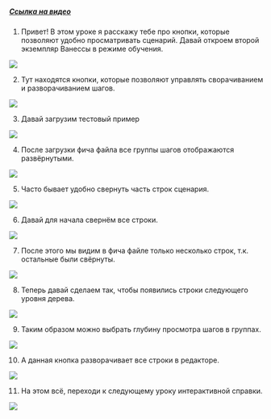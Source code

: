 ﻿##### [Ссылка на видео](https://youtu.be/EPvmg0nAC2Q)

001. Привет! В этом уроке я расскажу тебе про кнопки, которые позволяют удобно просматривать сценарий. Давай откроем второй экземпляр Ванессы в режиме обучения.

![](https://vanessa-files.do.bit-erp.ru/Doc/1.2.041.1/MD/Глава02/images/000_КнопкиСвернутьШаги.png)

002. Тут находятся кнопки, которые позволяют управлять сворачиванием и разворачиванием шагов.

![](https://vanessa-files.do.bit-erp.ru/Doc/1.2.041.1/MD/Глава02/images/004_КнопкиСвернутьШаги.png)

003. Давай загрузим тестовый пример

![](https://vanessa-files.do.bit-erp.ru/Doc/1.2.041.1/MD/Глава02/images/010_КнопкиСвернутьШаги.png)

004. После загрузки фича файла все группы шагов отображаются развёрнутыми.

![](https://vanessa-files.do.bit-erp.ru/Doc/1.2.041.1/MD/Глава02/images/011_КнопкиСвернутьШаги.png)

005. Часто бывает удобно свернуть часть строк сценария.

![](https://vanessa-files.do.bit-erp.ru/Doc/1.2.041.1/MD/Глава02/images/012_КнопкиСвернутьШаги.png)

006. Давай для начала свернём все строки.

![](https://vanessa-files.do.bit-erp.ru/Doc/1.2.041.1/MD/Глава02/images/018_КнопкиСвернутьШаги.png)

007. После этого мы видим в фича файле только несколько строк, т.к. остальные были свёрнуты.

![](https://vanessa-files.do.bit-erp.ru/Doc/1.2.041.1/MD/Глава02/images/023_КнопкиСвернутьШаги.png)

008. Теперь давай сделаем так, чтобы появились строки следующего уровня дерева.

![](https://vanessa-files.do.bit-erp.ru/Doc/1.2.041.1/MD/Глава02/images/029_КнопкиСвернутьШаги.png)

009. Таким образом можно выбрать глубину просмотра шагов в группах.

![](https://vanessa-files.do.bit-erp.ru/Doc/1.2.041.1/MD/Глава02/images/034_КнопкиСвернутьШаги.png)

010. А данная кнопка разворачивает все строки в редакторе.

![](https://vanessa-files.do.bit-erp.ru/Doc/1.2.041.1/MD/Глава02/images/040_КнопкиСвернутьШаги.png)

011. На этом всё, переходи к следующему уроку интерактивной справки.

![](https://vanessa-files.do.bit-erp.ru/Doc/1.2.041.1/MD/Глава02/images/045_КнопкиСвернутьШаги.png)
